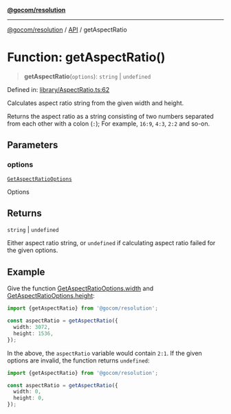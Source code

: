 [**@gocom/resolution**](../README.md)

***

[@gocom/resolution](../README.md) / [API](../Public/API.md) / getAspectRatio

# Function: getAspectRatio()

> **getAspectRatio**(`options`): `string` \| `undefined`

Defined in: [library/AspectRatio.ts:62](https://github.com/gocom/resolution/blob/841aaaeadd91023135f56340f35690715bd66356/src/library/AspectRatio.ts#L62)

Calculates aspect ratio string from the given width and height.

Returns the aspect ratio as a string consisting of two numbers separated
from each other with a colon (`:`); For example, `16:9`, `4:3`, `2:2` and
so-on.

## Parameters

### options

[`GetAspectRatioOptions`](../Options/API.GetAspectRatioOptions.md)

Options

## Returns

`string` \| `undefined`

Either aspect ratio string, or `undefined` if calculating aspect ratio failed for
the given options.

## Example

Give the function [GetAspectRatioOptions.width](../Options/API.GetAspectRatioOptions.md#width) and [GetAspectRatioOptions.height](../Options/API.GetAspectRatioOptions.md#height):
```ts
import {getAspectRatio} from '@gocom/resolution';

const aspectRatio = getAspectRatio({
  width: 3072,
  height: 1536,
});
```
In the above, the `aspectRatio` variable would contain `2:1`. If the given options are invalid, the function
returns `undefined`:
```ts
import {getAspectRatio} from '@gocom/resolution';

const aspectRatio = getAspectRatio({
  width: 0,
  height: 0,
});
```
